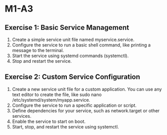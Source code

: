 # M1-A3



## Exercise 1: Basic Service Management

1. Create a simple service unit file named myservice.service.
2. Configure the service to run a basic shell command, like printing a message to the terminal.
3. Start the service using systemd commands (systemctl).
4. Stop and restart the service.



## Exercise 2: Custom Service Configuration

1. Create a new service unit file for a custom application. You can use any text editor to create the file, like sudo nano /etc/systemd/system/myapp.service.
2. Configure the service to run a specific application or script.
3. Define dependencies for your service, such as network.target or other services.
4. Enable the service to start on boot.
5. Start, stop, and restart the service using systemctl.

